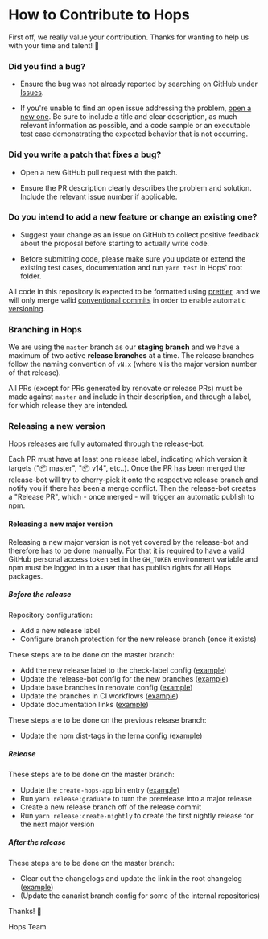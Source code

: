 # How to Contribute to Hops

First off, we really value your contribution. Thanks for wanting to help us with your time and talent! :rainbow:

### Did you find a bug?

- Ensure the bug was not already reported by searching on GitHub under [Issues](https://github.com/xing/hops/issues).

- If you're unable to find an open issue addressing the problem, [open a new one](https://github.com/xing/hops/issues/new). Be sure to include a title and clear description, as much relevant information as possible, and a code sample or an executable test case demonstrating the expected behavior that is not occurring.

### Did you write a patch that fixes a bug?

- Open a new GitHub pull request with the patch.

- Ensure the PR description clearly describes the problem and solution. Include the relevant issue number if applicable.

### Do you intend to add a new feature or change an existing one?

- Suggest your change as an issue on GitHub to collect positive feedback about the proposal before starting to actually write code.

- Before submitting code, please make sure you update or extend the existing test cases, documentation and run `yarn test` in Hops' root folder.

All code in this repository is expected to be formatted using [prettier](https://prettier.io), and we will only merge valid [conventional commits](https://conventionalcommits.org) in order to enable automatic [versioning](https://semver.org).

### Branching in Hops

We are using the `master` branch as our **staging branch** and we have a maximum of two active **release branches** at a time. The release branches follow the naming convention of `vN.x` (where `N` is the major version number of that release).

All PRs (except for PRs generated by renovate or release PRs) must be made against `master` and include in their description, and through a label, for which release they are intended.

### Releasing a new version

Hops releases are fully automated through the release-bot.

Each PR must have at least one release label, indicating which version it targets (":package: master", ":package: v14", etc..). Once the PR has been merged the release-bot will try to cherry-pick it onto the respective release branch and notify you if there has been a merge conflict. Then the release-bot creates a "Release PR", which - once merged - will trigger an automatic publish to npm.

#### Releasing a new major version

Releasing a new major version is not yet covered by the release-bot and therefore has to be done manually. For that it is required to have a valid GitHub personal access token set in the `GH_TOKEN` environment variable and npm must be logged in to a user that has publish rights for all Hops packages.

##### Before the release

Repository configuration:

- Add a new release label
- Configure branch protection for the new release branch (once it exists)

These steps are to be done on the master branch:

- Add the new release label to the check-label config ([example](https://github.com/xing/hops/pull/1682/commits/1fc5688406594e769621e3836809d21a0da18604))
- Update the release-bot config for the new branches ([example](https://github.com/xing/hops/pull/1682/commits/07187953765851052f5aef32647d5a96f400cabe))
- Update base branches in renovate config ([example](https://github.com/xing/hops/pull/1682/commits/dad6ee42a1d80dcccb47c587c61ebeb02ea2a819))
- Update the branches in CI workflows ([example](https://github.com/xing/hops/pull/1682/commits/f9fb27bee52d511c879b9cf2efd484317706832a))
- Update documentation links ([example](https://github.com/xing/hops/pull/1682/commits/67b14b9ce66db3281e9e5ab2f53172afabd5f7bc))

These steps are to be done on the previous release branch:

- Update the npm dist-tags in the lerna config ([example](https://github.com/xing/hops/pull/1678))

##### Release

These steps are to be done on the master branch:

- Update the `create-hops-app` bin entry ([example](https://github.com/xing/hops/pull/1696))
- Run `yarn release:graduate` to turn the prerelease into a major release
- Create a new release branch off of the release commit
- Run `yarn release:create-nightly` to create the first nightly release for the next major version

##### After the release

These steps are to be done on the master branch:

- Clear out the changelogs and update the link in the root changelog ([example](https://github.com/xing/hops/pull/1695))
- (Update the canarist branch config for some of the internal repositories)

Thanks! :green_heart:

Hops Team
